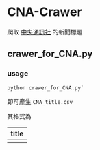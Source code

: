 # CNA-Crawer
爬取 [中央通訊社](https://www.cna.com.tw/) 的新聞標題

## crawer_for_CNA.py

### usage
```
python crawer_for_CNA.py`	
```

即可產生
`CNA_title.csv`

其格式為


| title | 
| -------- | 
| |

